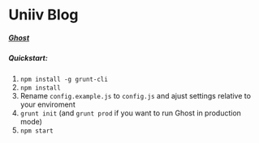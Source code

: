 Uniiv Blog
==

##### [Ghost](https://github.com/TryGhost/Ghost)

##### Quickstart:

1. `npm install -g grunt-cli`
2. `npm install`
3. Rename `config.example.js` to `config.js` and ajust settings relative to your enviroment
4. `grunt init` (and `grunt prod` if you want to run Ghost in production mode)
5. `npm start`
